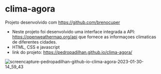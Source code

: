 # clima-agora
 Projeto desenvolvido com https://github.com/brenocuper
- Neste projeto foi desenvolvido uma interface integrada a API: https://openweathermap.org/api que fornece as informaçoes climaticas de diferentes cidades.
- HTML, CSS e javascript
- link do projeto: https://pedropadilhan.github.io/clima-agora/

![screencapture-pedropadilhan-github-io-clima-agora-2023-01-30-14_59_43](https://user-images.githubusercontent.com/89949855/215588117-edc162c1-8657-4fcb-b1b2-b2442abfc1e5.png)
